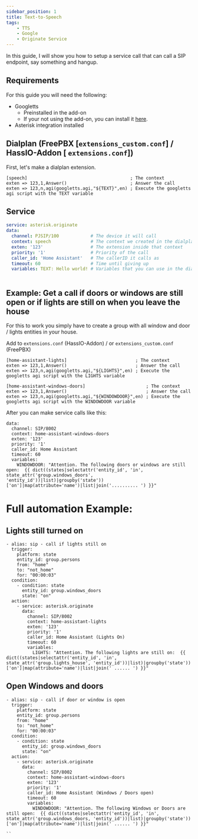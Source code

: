 ```yaml
---
sidebar_position: 1
title: Text-to-Speech
tags:
    - TTS
    - Google
    - Originate Service
---
```


In this guide, I will show you how to setup a service call that can call a SIP endpoint, say something and hangup.

## Requirements

For this guide you will need the following:

- Googletts
    - Preinstalled in the add-on
    - If your not using the add-on, you can install it <a href="https://zaf.github.io/asterisk-googletts">here</a>.
- Asterisk integration installed

## Dialplan (FreePBX [`extensions_custom.conf`] / HassIO-Addon [ `extensions.conf`])

First, let's make a dialplan extension.

```editorconfig title="extensions.conf"
[speech]                                       ; The context
exten => 123,1,Answer()                        ; Answer the call
exten => 123,n,agi(googletts.agi,"${TEXT}",en) ; Execute the googletts agi script with the TEXT variable
```

## Service

```yaml title="Service"
service: asterisk.originate
data:
  channel: PJSIP/100            # The device it will call
  context: speech               # The context we created in the dialplan
  exten: '123'                  # The extension inside that context
  priority: '1'                 # Priority of the call
  caller_id: 'Home Assistant'   # The callerID it calls as
  timeout: 60                   # Time until giving up
  variables: TEXT: Hello world! # Variables that you can use in the dialplan
    
```
## Example: Get a call if doors or windows are still open or if lights are still on when you leave the house

For this to work you simply have to create a group with all window and door / lights entities in your house.

Add to `extensions.conf` (HassIO-Addon) / or `extensions_custom.conf` (FreePBX)

```
[home-assistant-lights]                          ; The context
exten => 123,1,Answer()                          ; Answer the call
exten => 123,n,agi(googletts.agi,"${LIGHTS}",en) ; Execute the googletts agi script with the LIGHTS variable

[home-assistant-windows-doors]                       ; The context
exten => 123,1,Answer()                              ; Answer the call
exten => 123,n,agi(googletts.agi,"${WINDOWDOOR}",en) ; Execute the googletts agi script with the WINDOWDOOR variable

```
After you can make service calls like this:

```ỳaml service: asterisk.originate
data:
  channel: SIP/8002
  context: home-assistant-windows-doors
  exten: '123'
  priority: '1'
  caller_id: Home Assistant
  timeout: 60
  variables:
    WINDOWDOOR: "Attention. The following doors or windows are still open:  {{ dict((states|selectattr('entity_id', 'in', state_attr('group.windows_doors', 'entity_id'))|list)|groupby('state'))['on']|map(attribute='name')|list|join('.......... ') }}" 

```

# Full automation Example:


## Lights still turned on

```
- alias: sip - call if lights still on
  trigger:
    platform: state
    entity_id: group.persons
    from: "home"
    to: "not_home"
    for: "00:00:03"
  condition:
    - condition: state
      entity_id: group.windows_doors
      state: "on"
  action:
    - service: asterisk.originate
      data:
        channel: SIP/8002
        context: home-assistant-lights
        exten: '123'
        priority: '1'
        caller_id: Home Assistant (Lights On)
        timeout: 60
        variables:
          LIGHTS: "Attention. The following lights are still on:  {{ dict((states|selectattr('entity_id', 'in', state_attr('group.lights_house', 'entity_id'))|list)|groupby('state'))['on']|map(attribute='name')|list|join(' ...... ') }}" 

```
## Open Windows and doors
 
``` 
- alias: sip - call if door or window is open
  trigger:
    platform: state
    entity_id: group.persons
    from: "home"
    to: "not_home"
    for: "00:00:03"
  condition:
    - condition: state
      entity_id: group.windows_doors
      state: "on"
  action:
    - service: asterisk.originate
      data:
        channel: SIP/8002
        context: home-assistant-windows-doors
        exten: '123'
        priority: '1'
        caller_id: Home Assistant (Windows / Doors open)
        timeout: 60
        variables:
          WINDOWDOOR: "Attention. The following Windows or Doors are still open:  {{ dict((states|selectattr('entity_id', 'in', state_attr('group.windows_doors, 'entity_id'))|list)|groupby('state'))['on']|map(attribute='name')|list|join(' ...... ') }}" 
          
``
